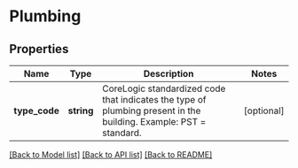 # Plumbing

## Properties
Name | Type | Description | Notes
------------ | ------------- | ------------- | -------------
**type_code** | **string** | CoreLogic standardized code that indicates the type of plumbing present in the building. Example: PST &#x3D; standard. | [optional] 

[[Back to Model list]](../../README.md#documentation-for-models) [[Back to API list]](../../README.md#documentation-for-api-endpoints) [[Back to README]](../../README.md)

